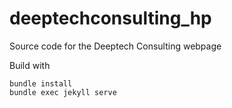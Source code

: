 # deeptechconsulting_hp
Source code for the Deeptech Consulting webpage

Build with

```
bundle install
bundle exec jekyll serve
```
